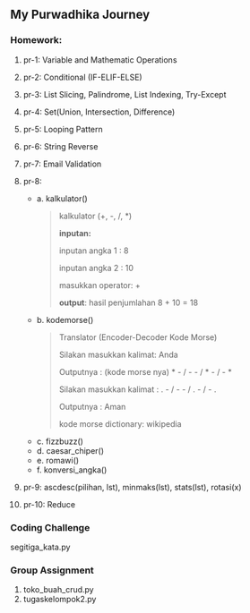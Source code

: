 ## My Purwadhika Journey

### Homework:<br/>
  1. pr-1: Variable and Mathematic Operations
  2. pr-2: Conditional (IF-ELIF-ELSE)
  3. pr-3: List Slicing, Palindrome, List Indexing, Try-Except
  4. pr-4: Set(Union, Intersection, Difference)
  5. pr-5: Looping Pattern
  6. pr-6: String Reverse
  7. pr-7: Email Validation
  8. pr-8: 
      - a. kalkulator()
        > kalkulator (+, -, /, *)
        >
        > <b>inputan:</b>
        >
        > inputan angka 1 : 8
        >
        > inputan angka 2 : 10
        >
        > masukkan operator: + 
        >
        > <b>output</b>: hasil penjumlahan 8 + 10 = 18 
      - b. kodemorse()
        > Translator (Encoder-Decoder Kode Morse)
        >
        > Silakan masukkan kalimat: Anda 
        > 
        > Outputnya : (kode morse nya) * - / - - / * - / - *
        >
        > Silakan masukkan kalimat : . - / - - / . - / - .
        >
        > Outputnya : Aman
        >
        > kode morse dictionary: wikipedia
      - c. fizzbuzz()
      - d. caesar_chiper()
      - e. romawi()
      - f. konversi_angka()


  9. pr-9: ascdesc(pilihan, lst), minmaks(lst), stats(lst), rotasi(x)
  10. pr-10: Reduce

### Coding Challenge
segitiga_kata.py

### Group Assignment
  1. toko_buah_crud.py
  2. tugaskelompok2.py
